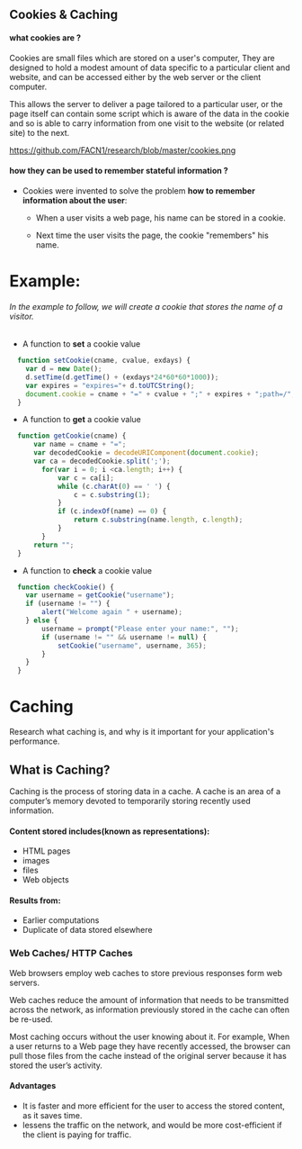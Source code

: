 ## Cookies & Caching

#### what cookies are ?
 Cookies are small files which are stored
 on a user's computer, They are designed to hold a modest amount of data specific to a particular client and website, and can be accessed either by the web server or the client computer.

 This allows the server to deliver a page tailored to a particular user, or the page itself can contain some script which is aware of the data in the cookie and so is able to carry information from one visit to the website (or related site) to the next.

 https://github.com/FACN1/research/blob/master/cookies.png


#### how they can be used to remember stateful information ?

* Cookies were invented to solve the problem **how to remember information about the user**:

  * When a user visits a web page, his name can be stored in a cookie.

  * Next time the user visits the page, the cookie "remembers" his name.

# Example:
###### In the example to follow, we will create a cookie that stores the name of a visitor.


* A function to **set** a cookie value

``` javascript
  function setCookie(cname, cvalue, exdays) {
    var d = new Date();
    d.setTime(d.getTime() + (exdays*24*60*60*1000));
    var expires = "expires="+ d.toUTCString();
    document.cookie = cname + "=" + cvalue + ";" + expires + ";path=/";
  }
```
* A function to **get** a cookie value

``` javascript
  function getCookie(cname) {
      var name = cname + "=";
      var decodedCookie = decodeURIComponent(document.cookie);
      var ca = decodedCookie.split(';');
        for(var i = 0; i <ca.length; i++) {
            var c = ca[i];
            while (c.charAt(0) == ' ') {
                c = c.substring(1);
            }
            if (c.indexOf(name) == 0) {
                return c.substring(name.length, c.length);
            }
        }
      return "";
  }

```
* A function to **check** a cookie value

``` javascript
  function checkCookie() {
    var username = getCookie("username");
    if (username != "") {
        alert("Welcome again " + username);
    } else {
        username = prompt("Please enter your name:", "");
        if (username != "" && username != null) {
            setCookie("username", username, 365);
        }
    }
  }
```

# Caching
Research what caching is, and why is it important for your application's performance.

## What is Caching?
Caching is the process of storing data in a cache.
A cache is an area of a computer’s memory devoted to temporarily storing recently used information.

#### Content stored includes(known as representations):
* HTML pages
* images
* files
* Web objects

#### Results from:
* Earlier computations
* Duplicate of data stored elsewhere

### Web Caches/ HTTP Caches
Web browsers employ web caches to store previous responses form web servers.

Web caches reduce the amount of information that needs to be transmitted across the network, as information previously stored in the cache can often be re-used.

Most caching occurs without the user knowing about it. For example, When a user returns to a Web page they have recently accessed, the browser can pull those files from the cache instead of the original server because it has stored the user’s activity.

#### Advantages
* It is faster and more efficient for the user to access the stored content, as it saves time.
* lessens the traffic on the network, and would be more cost-efficient if the client is paying for traffic.
